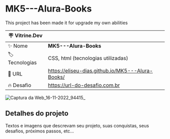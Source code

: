 # MK5---Alura-Books

This project has been made it for upgrade my own abilities 

| :placard: Vitrine.Dev |     |
| -------------  | --- |
| :sparkles: Nome        | **MK5---Alura-Books**
| :label: Tecnologias | CSS, html (tecnologias utilizadas)
| :rocket: URL         | https://eliseu-dias.github.io/MK5---Alura-Books/
| :fire: Desafio     | https://url-do-desafio.com.br

<!-- Inserir imagem com a #vitrinedev ao final do link -->


![Captura da Web_16-11-2022_94415_](https://user-images.githubusercontent.com/111696857/202186113-8976ba76-599f-450b-b307-4282d6a80bd3.jpeg#vitrinedev)

## Detalhes do projeto

Textos e imagens que descrevam seu projeto, suas conquistas, seus desafios, próximos passos, etc...

